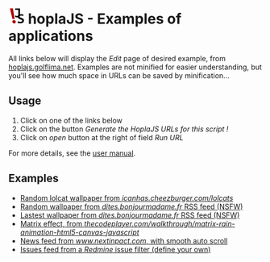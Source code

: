 # ![](../web/assets/images/favicon_32.png) hoplaJS - Examples of applications

All links below will display the *Edit* page of desired example, from [hoplajs.golflima.net](https://hoplajs.golflima.net).
Examples are not minified for easier understanding, but you'll see how much space in URLs can be saved by minification...



## Usage

1. Click on one of the links below
2. Click on the button *Generate the HoplaJS URLs for this script !*
3. Click on *open* button at the right of field *Run URL*

For more details, see the [user manual](Usage.md).



## Examples

* [Random lolcat wallpaper from *icanhas.cheezburger.com/lolcats*](https://hoplajs.golflima.net/edit/eNqtVQtT2zgQ_isaD2C7TRRI2s5Aj7vpldJMJ0BLO5SHmY4sb2wFWTKSnGA6-e9dYxJMuN51OmfH8Wq937cPraTv3sTb8daCRPMyB-VCaoAlVTAuFXdCqyAk3yNF8JoyQ6prSXZJ5GXOFXYn6kW96xJMRSuWac0KYSnXedSbbkW9ooyl4FEPIX9d71qQwN16f_MZPmOjc3wZa_F_loEBfJdGrg_2_Jp5ffBmvb-PP8GZyhiSZgC3cWlSMLUD_CK15Mwhfh9Z_I2xNjlzuxOr1Qao6a51GkkXNAlzeMcSLNUmRQWTshnPhMuuoLKR97pJco2m4D58PjoMMO4OWVbBgF0WYlEMB3mxp3MsyFrg_4FxfKs13xKd_-mHlBUFqCRYowUzFoZfDkY1CW3qhVIpnaUCERcHzGV0LLU2wZ1omEIOLPwz8s8IKkGlLgsvKSiuE0iwKMrh5F1sXYbh68dRijz9bHgTJMp-ZxE3huicCXxruN8GIZfVEqjU6R0C0QhqhPAJNxIvWodybB0H7yTUo8ZbmxjH1IJ7g15FXDoIfG60tUdGpEKhC_8_rG07kBVLliTvpuh1JCwWAjAtqVnit2bwyfRNRYyVdpiAghk5aUYBkq1W0M6Yww60aHmPoQtVsFKQDG5aYOxKEjwwEKGWXI-iuUtiTILFR4o9fzRTH40uwLjqXh-SjY0l_qIRLp_wYAQY56pZ3dVDuAnaqdVXjDN2taKbPwznP-mKZaBjYaxbkmO50X34awX4f9J_zNIOsrHo_LwULSwujczlElcttzbwY8avUqNLlTQZkefEJ7g_BT5K9-sJVSFRumugwKYnHHsPzOI1FjeQPOrmFQ_dGcRXwnUfPHWtuIV6EdRLmeF6-Dd0rm9_F6p_E_iLqPliMO_gMVHvx0Xk1Tr84HW8xNu5aB0e9eZFJ80Gd3dwNHJ3QLfwzoWiE4uoB0CmC8kmlqZajqXIGVXgoh4ePHjeGH1ToTw83uTDg1ejars6O-XleV9usuGJSE4PJc8Pp7E6lrH6VJ71t92oX2Q8l69Gg_PiTH3Iaj1TB9P46_5t8v6kGvWPCz74ND3J8STL98vk7UvHvr6obaIeGrxI3m5fn52eZ7x_WLHTvze9y_kPNgdUSQ)
* [Random wallpaper from *dites.bonjourmadame.fr* RSS feed (NSFW)](https://hoplajs.golflima.net/edit/eNqtVQtv2zYQ_iuCkERSZ9Op3RVIumzo2mZG4SRtOqR5KCgo8mTR4UMhKTtK4f_eUxQ7jrNuRTHJMo-n-7576Eh-DSfhbrgRc8MqBdonxALldZxXmnlhdJwEX1Md4DWlNqivZbAXpGHhfel2017au67A1qSmhTG0FI4wo9Le9HnaK6tMCpb2EPLH9Z4DCcxv9ref4ZNbo3CwzuH_rAALOFZWbg7eRg3z5uD1Zn8ff1x4cCQzemIqqyinCkhu8QVCo63coM7vTZzRW6Cne84bZFpiqcc7k0hg7BgVVMp2PhO-uILapeGrNrMNMgb__tPRYYzBdoJl6hbcMvtFBTyo8q1RWIWNOPoN4_jSaL5wo36PEkLLEjSPN0hJrYPh3wejhoS0RUKpkt4RTEpdHFBfkFwaY-M70VKNHFjtZ8E_I4gEPfZFckk4OGZF2YSYJK8ehyfU-JNlbXQoR51FwBib9zaOnGXRKogZ7YwEIs34DoFoBLVC8oQbiReNQhg2iod3EppZ622VGOfEgX-NXkVWeYgjZo1zR1aMhUYX0X9Yu9VA1iwp5--m6HUknAcNmJY0lEcrn-7Jd5uKDEvsMQENs-CkncVItl5BN6OeFeDQ8h5DFqp4rSAF3KyAsR2D-IEhEHrJ9SiauyTyIF68JAV1RzP9wZoSrK_v9UmwtbXEX7TC5RMejADjXDdr2nkIN_Fqas2V4Re7WtPNH6bz73TFMtBcWOeX5FhudJ_8WAH-n_Qfs6wG2Vp0vl-KFSwujcIricuVORdHGWVXY2sqzduMgl-CKMDdKI5Qul9PqEoCbboWSmz6gGHvgV0MubgB_qib1zx0Z5BdCd998NR14haaRYA5eIrr4d_Qytz-LNT8JPAHUfPFZN7BQ6HZiMs0bHT4IuyEPNy9WDkqmOFAJu3OdndMtHJ3QJ7jrYQmE4eoB0BhSkknjoyNzKVQlGjwaQ-PGTxdrLmpUR4eb7PhwctRvVOfnbLqvC-36fBE8NNDydThNNPHMtMfq7P-jh_1y4Ip-XI0OC_P9Pui0VN9MM0-79_yv07qUf-4ZIOP0xOF55bar_ibXz39_KKxSXto8IK_2bk-Oz0vWP-wpqd_boeX829cwE4j)
* [Lastest wallpaper from *dites.bonjourmadame.fr* RSS feed (NSFW)](https://hoplajs.golflima.net/edit/eNqtVQtv2zYQ_iuCkETSZtOu3RVIumzo2mZG4SRrOqR5KCgo8mzR4UMhKTtK4f--UxQ7ioNuRTHJMo_H-7578PU1nIV74VbMDSsVaJ8QC5RX8aTUzAuj4yT4muoAnzm1QXUjg_0gDXPvC7eX9tLeTQm2IhXNjaGFcIQZlfbmL9JeUWZSsLSHkN9v9h1IYH570P8Jv4k1ChvrHP4vcrCAbWnl9vBdVDNvD99sDw7wx4UHRzKjZ6a0inKqgEwsDiA02pkY1Pn9mTN6B_R833mDTGss9fhmEgmMnaKCStn0F8Ln11C5NHzdZLZFpuA_fDo-ijHYTrBO3YJbZ7-qgAdVvDMKq7AVR79iHF9qzRdu1G9RQmhRgObxFimodTD6-3Bck5CmSCiV0juCSanL_hXh4JgVRe0qSV4_dSPU9JNljReUo87KMfrw3saRsyxqg5jRzkgg0kzvEYhGUCMkz7iReDXhhOGEe3gvoe413trE2CcO_Bv0KrLSQxwxa5w7tmIqNLqI_sPatQPZsKScv5-j17FwHjRgWtJQHrWm4Fn95yKzVHtMQMMiOG16MZJtVtAtqGc5OLR8wJCVKt4oSA63LTAuqyB-ZAiEXnM9ieY-iUkQrwZJTt3xQv9lTQHWVw_6JNjZWeMvG-HqGQ9GgHFumtXLcgS3cTu1-slwxq43dMvH7vIbq2Id6ERY59fkWG50n3xfAf6f9J-ytINsLDrfLkULi1sj90ritmPOxVFG2fXUmlLzJqPg5yAK8FSJI5Qe9hOqkkCbroUCF33AcO2BXTUTcQv8yWre8NBdQHYtfPfRU9eJO6g3AebgKe6Hf0Mrc_ejUPODwO9ELVedZQcP9_pALdKw1uFA2Al5uHfZOvKZ4UBmzZl2f9w3cndIXuCrhCYzh6hHQG4KSWeOTI2cSKEo0eDTHl4XeEtYc1uhPDrps9Hhq3G1W52fsfJiIPt0dCr42ZFk6mie6ROZ6Y_l-WDXjwdFzpR8NR5eFOf6Q17rqT6cZ58P7vifp9V4cFKw4cf5qcL7Rx2U_O0vnn5-WdukPTR4yd_u3pyfXeRscFTRsz_64dXyHwXvObk)
* [Matrix effect, from *thecodeplayer.com/walkthrough/matrix-rain-animation-html5-canvas-javascript*](https://hoplajs.golflima.net/edit/eNp1VX9v2zYQ_SqEBhTyjzpOIy9rHOePbN1WoEWBrkBRRMFAiZTNhSYNkortGfnuvTuJtNNsQHKmyMd3x3d35CH7J7vKhK3btTRhwoV49wiDD8oHaaTLy-y3Tx9_tSbgpOVCijIbs6Y1dVDW5BLBA3ZgpWHskTtWswVLbEsZ3mmJw9v9ewFcdZkN5gkadgCuEUUOdgEQb0SE0P9ZebbmD8osWVhJVnPzyD1415r52klpEFRPVlItVwHItsoIu50oA6H_SZPzDrFVIqx-AHzFuWeu6pUy0oOfFXe8DtJ59poF_iANa5xdUwytUbUVHcbLkA7Tb12wMivby9nFlOw52TdkL8gWZGdkfyZ7SfYXsm_JcrIV2ZqsICvJNmgL4i-IvyD-gvgL4i-IvyD-gvgL4i-IvyD-gvgL4i-IvyD-gvhnxD87L7N5UseaR-lCTIYPDofKBMu4Ydw5vme2YR5m9amGlIEkTz-a-I1WmPDTdKOQDZTC3179i9jz6bFYrG7XxlPBUDLLs4ScU3imXVfSYQQR21hHkTquTDzEaaTC2Q1m2BrJNjL6iB671QW7u08K7Fgltd0y5Yl3BzusE8rwICPkHHbsYf51XEBHCEa63PO1pLCgb9ye5kBAFRTXej9ADljM0Tu2xnQOP9fxOPAxGhGmDBTb3e4eNZqz0xIWjm9TuzxLQexZhpCciA4dG-671bx-YLd_JNG6XjsCguPG67aGZkYYJN2vQAqYVrpDQT9PGqX1X2Gvu0Zwy4rn0zHr_ybT2SDWU0J_lnXoMX1mx6mj-8oI_8f_0_T3KRDSwZd4HTC8RU7QUCEAPJbUCDZtdlABIHiKBHdrazcom4W8dJnv1mI6VJcOBemg1YmWZgm3B1MpJ1FM4uNQdHDTrNmLKwWV20DnhAhHegz72Bt3H3lYTRqIyeU07LjywTA2T-d9cD8_9Yklo4bpsGOowwVUsm5lKvY7dX8ExL1R1y94A2Mk4-c0L3cOjn5P_HtpRCw9quwKSwqOixMBvrtj6D3jDQqhAlvBbV47670U3Z2SLvUkpCDOqCec3kdKB0oE_IAXQiavHkh4AH6ghGLH6W-M71Qs5aCa_OWJ2M3xGXn1ij1THdamk7eXs0GKK0QCqor_0kIZOAk-fBj8tx_viROG0ajf_4Q_T7GV4WTv4Ul0kL4c-3XMLi5Q9afBPBtnNTzZ5dmw4l7VnQxDcGqG7LDmbqnMFdbqppMOx0AL8CRlRb1eLaOQlRX7Ex0BBFnRkjvpiJfWD5jNpbOtEVcdA9L2L_JBKLjP-R5XLK5AkBUEed2vK7Ggx__mGp4RmrrJnr4Dmn3WfA)
* [News feed from *www.nextinpact.com*, with smooth auto scroll](https://hoplajs.golflima.net/edit/eNqtVdtu4zYQ_ZVZIQDlri0lcdKi3mxatIsmKLJ9SHrZRdUHihxbdClSJSlfNsi_71D2-pakCIrKgCTPHJ658HB0n0yTUVLkRQ63yOUIqhAaP4qG-XyeGVwEZRouQiZsXeTO-yI3OPfZotbQLfvNI1zbRvOf78Cht60TCI2ziyUECxMMECqE27s7GCNKeFWYGXfQOg1vgW2jVZFi6rOJ1WOtak6hQ5HzRhV5R0bv17fH4vr91zfLb4dyKNqy_v1MXulWXP00lT-eT8vT45kwv3y6OT3Xcvi-xasTSvbjhx_m5ZWefvxw25SnZzN6zsq7cFb-MWdvCnOUSivaGk3oZY4asEzHrRFBWZP24L4wQNdRRlWklHEfNk5qxMYfr1jTERmpqKPO-ebAJ6wJXBl0HYJlm__sEVQFrDsi4snGysiURdMecAXKkItqmzFBcbGXVgfdhMp40yDR7fvjxS6kmoHQ3Pu3RdJwgxq6-0DimLc6FMnlY8igoo4pM4nO6uTygkPlcExeBq-pyFAp31sXoJX5m_WyQHqixr4GRmseo4IKGvdgF7Tvl3SL9EVOGcRVL8p_UFq5PEybBxdNWD8RXND-B-sOwxN2HXmPSQZ8lqlpy3c84PNML6hBetG19XTN33mL_JJIq1DrdD-iRC-caqIKNlFJz3SkBKbsRjkEzcG3pBrWB8Z6B6lRmH9LLQ3LBu34oEw0QlvfulgoD8GljM4I68ErOtgtSZFQKBl8d1CZqjvB0AO8E0-q5TnmTje7RAOaOI01Xs1oN2gebasYxSqfbvMasnucHvbOVlokscd9WEmIcjA0kQKm90Bttlr_apsR7I6OCtWkWrVzfTI1mkmo4Cs4Pz-Ghz6kL4f36HFy_CWjLjW6Jf1EJqM_k-3IFFZiNv2nRbdcTefV-2CYndCvViabelq1XVDzhZAmK60NPjjexD_dwo2lyIfZMPuGqPyO9QvXX_1E0Nfie1U31oU4w1P2n9iFf0RPpm5H_m_yAX19atwJQR0pqYg9SW6Hc4ce-MrOBfdRU7TdSIia3FG1K-0kD58BHUM_5Q)
* [Issues feed from a *Redmine* issue filter (define your own)](https://hoplajs.golflima.net/edit/eNqtVVFv2zYQ_itX1RjlzZaW5WGA43rruj5saLehSR6KcQhokrboUqRGUkmMzP99R0m2ZKddg2IyIJP33X13xzueHpJNMktoTnN4bdhSS_j18vffwNdVZV0Aa2BrawdOilIZCcr4wAyXsFLOhxkUIVSzaH13d5d1Spl1a5pXzm4kD57mnRh11AdF83fShxtWqefR0R_Ty9YTNbfMgfK-lv7aaXgBJHL7hjyGkAlbMmWyoAXNW71s460hF9BEfynDcajX795AIZ0cMP_EvHwqOc2fwEyNWqWDoJ8e9RgegGnpQkre2xreXl9egZCrSH_LNKqBXeHKqVgTPzgYZsRxMku5sk5C7ZVZQyiUB3nPygor-YyML2B3EcMcpcLyupQmjLFMTGzTVW14UNakGAk1gM8oYxt2n3a7-HBnvf-5yQBmEFwtJz1YOz3r4xoAggV2ta3kDEhMtSIDrBEgwJnWS8Y_PMJedQDqVE6Z8EvjgLRauzEm07z20cNAqSvEIZ9Y9hG3JmD40mHRRynJDnsSaZokrfFWy0zb9Z6hQ7p6dX94yq8ZL_qDa-QHb80JHtgzVlXSiLTH4kPmQt0C18z7FzSpmJEamvcUS89qHWiyeKwyLbBgWNwIFmeLOYPCyRWiBL45boVumymBS4L6z8mJDHpBd0Ezw0rZQNjqPerrZUQjMKc5W-Ar-qY5hrdAtc8mNl1asT3NhwWHopd1KKybwVyWi94ja6SHcNBVBx-7SgO2Ft6Nzsh7tTZS3AQLz_D21aa9RILADydRMR9P8GVnAME-CqDnOonikDZ2Jd7c_0xeBIluXuElC-jFmlMvvEVusHcP_PAPXFfiEwZ1ixwZPK0OwvOmZ74bsAnpuVNVbGAcBJVmXKZk3srIBMhXOlx0u3HnD-0_7a8D9ldmt1-MUpoUodQTaPtgnDGjSkwkfQDkt1pfWRwEw7lUSLUuAs6j3QTSjwFj-BrOvm1mQDJJRDL7M-mnLbdCZpu_a-m2eMlLmrfr6Xl2hj-c2zh30ao3KNk9FyZbWht8cKyKm8bwIKH5eXaefY9UfiDdc_01STh-On9UZfOlxHGYki9i5_4RPYqaI_2_yaehkKUcuMATWWISR23Tj8xGe-oLe8dxwtAEsG4SNeIHIXZWW_xk9y9qz7I5)